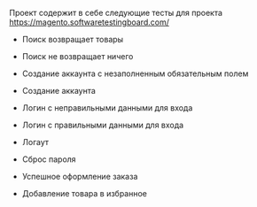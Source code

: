 Проект содержит в себе следующие тесты для проекта https://magento.softwaretestingboard.com/

- Поиск возвращает товары

- Поиск не возвращает ничего

- Создание аккаунта с незаполненным обязательным полем 

- Создание аккаунта

- Логин с неправильными данными для входа

- Логин с правильными данными для входа

- Логаут

- Сброс пароля

- Успешное оформление заказа

- Добавление товара в избранное
